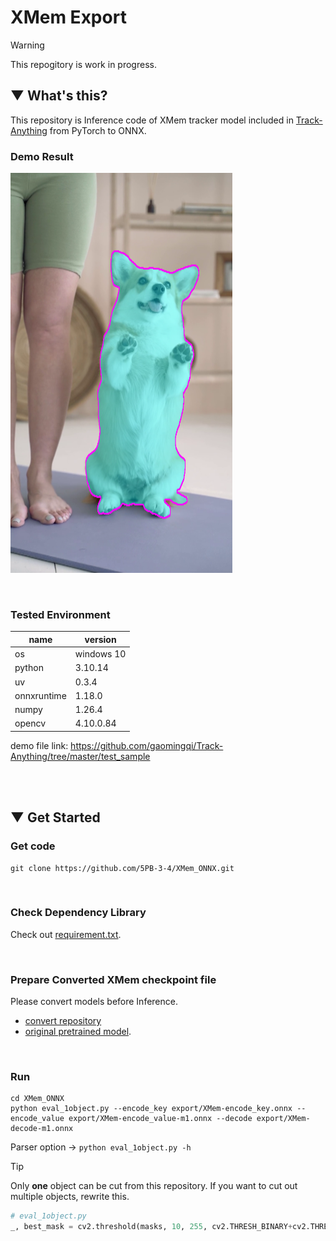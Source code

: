# XMem Export

> [!WARNING]
> This repogitory is work in progress.

## ▼ What's this?
This repository is Inference code of XMem tracker model included in [Track-Anything](https://github.com/gaomingqi/Track-Anything/tree/master/tracker) from PyTorch to ONNX.

### Demo Result
![result](https://github.com/5PB-3-4/XMem_ONNX/blob/main/demo/result.png)

<br>

### Tested Environment
|name|version|
|----|-------|
|os|windows 10|
|python|3.10.14|
|uv|0.3.4|
|onnxruntime|1.18.0|
|numpy|1.26.4|
|opencv|4.10.0.84|

demo file link: https://github.com/gaomingqi/Track-Anything/tree/master/test_sample

<br><br>


## ▼ Get Started
### Get code
```shell
git clone https://github.com/5PB-3-4/XMem_ONNX.git
```
<br>

### Check Dependency Library
Check out [requirement.txt](https://github.com/5PB-3-4/XMem_ONNX/blob/main/requirements.txt).

<br>

### Prepare Converted XMem checkpoint file
Please convert models before Inference.
- [convert repository](https://github.com/5PB-3-4/XMem_Export/tree/main)
- [original pretrained model](https://github.com/hkchengrex/XMem/releases/tag/v1.0).


<br>

### Run
```shell
cd XMem_ONNX
python eval_1object.py --encode_key export/XMem-encode_key.onnx --encode_value export/XMem-encode_value-m1.onnx --decode export/XMem-decode-m1.onnx
```

Parser option ->
``` python eval_1object.py -h ```

> [!TIP]
> Only __one__ object can be cut from this repository. If you want to cut out multiple objects, rewrite this.

```python
# eval_1object.py
_, best_mask = cv2.threshold(masks, 10, 255, cv2.THRESH_BINARY+cv2.THRESH_OTSU)
```


